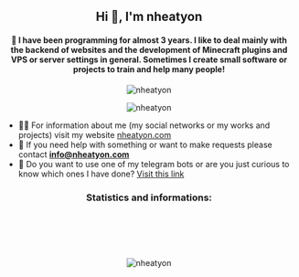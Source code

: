 <h2 align="center">Hi 👋, I'm nheatyon</h1>
<h4 align="center">🔏 I have been programming for almost 3 years. I like to deal mainly with the backend of websites and the development of Minecraft plugins and VPS or server settings in general. Sometimes I create small software or projects to train and help many people!</h4>

<p align="center">
  <img src="https://komarev.com/ghpvc/?username=nheatyon&label=Profile%20views&color=0e75b6&style=flat" alt="nheatyon" />
</p>

<p align="center">
  <img src="https://github-readme-stats.vercel.app/api/top-langs?username=nheatyon&show_icons=true&locale=en&layout=compact" alt="nheatyon" />
</p>

- 👨‍💻 For information about me (my social networks or my works and projects) visit my website <a href="https://nheatyon.com/" target="_blank">nheatyon.com</a>
- 🙋 If you need help with something or want to make requests please contact **info@nheatyon.com**
- 🤖 Do you want to use one of my telegram bots or are you just curious to know which ones I have done? <a href="https://portfolio.nheatyon.com" target="_blank">Visit this link</a>

<h3 align="center">Statistics and informations:</h3>

<p align="center"><img align="center" style="margin-top:2vh!important;" src="https://github-readme-stats.vercel.app/api?username=nheatyon&show_icons=true&locale=en" alt="nheatyon"/></p>
